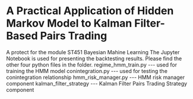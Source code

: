 # A Practical Application of Hidden Markov Model to Kalman Filter-Based Pairs Trading

A protect for the module ST451 Bayesian Mahine Learning
The Jupyter Notebook is used for presenting the backtesting results.
Please find the other four python files in the folder.
regime_hmm_train.py --- used for training the HMM model
conintegration.py --- used for testing the conintegration relationship
hmm_risk_manager.py --- HMM risk manager component
kalman_filter_strategy --- Kalman Filter Pairs Trading Strategy component
